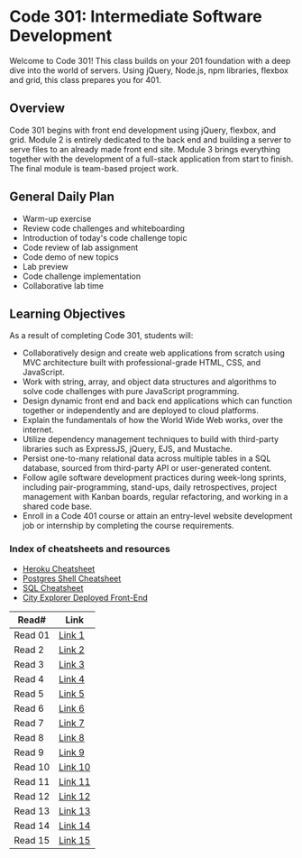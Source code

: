 # Code 301: Intermediate Software Development

Welcome to Code 301! This class builds on your 201 foundation with a deep dive into the world of servers. Using jQuery, Node.js, npm libraries, flexbox and grid, this class prepares you for 401.

## Overview

Code 301 begins with front end development using jQuery, flexbox, and grid. Module 2 is entirely dedicated to the back end and building a server to serve files to an already made front end site. Module 3 brings everything together with the development of a full-stack application from start to finish. The final module is team-based project work.

## General Daily Plan

- Warm-up exercise
- Review code challenges and whiteboarding
- Introduction of today's code challenge topic
- Code review of lab assignment
- Code demo of new topics
- Lab preview
- Code challenge implementation
- Collaborative lab time

## Learning Objectives

As a result of completing Code 301, students will:

- Collaboratively design and create web applications from scratch using MVC architecture built with professional-grade HTML, CSS, and JavaScript.
- Work with string, array, and object data structures and algorithms to solve code challenges with pure JavaScript programming.
- Design dynamic front end and back end applications which can function together or independently and are deployed to cloud platforms.
- Explain the fundamentals of how the World Wide Web works, over the internet.
- Utilize dependency management techniques to build with third-party libraries such as ExpressJS, jQuery, EJS, and Mustache.
- Persist one-to-many relational data across multiple tables in a SQL database, sourced from third-party API or user-generated content.
- Follow agile software development practices during week-long sprints, including pair-programming, stand-ups, daily retrospectives, project management with Kanban boards, regular refactoring, and working in a shared code base.
- Enroll in a Code 401 course or attain an entry-level website development job or internship by completing the course requirements.

### Index of cheatsheets and resources

- [Heroku Cheatsheet](/class-08/cheatsheets/heroku.md)
- [Postgres Shell Cheatsheet](/class-08/cheatsheets/postgres-shell.md)
- [SQL Cheatsheet](/class-08/sql.md)
- [City Explorer Deployed Front-End](https://codefellows.github.io/code-301-guide/curriculum/city-explorer-app/front-end/)

Read#  | Link
-----------|--------------
Read 01     | [Link 1](https://ahmadkheder.github.io/amman-301d5/reads/read01)
Read 2     | [Link 2](https://ahmadkheder.github.io/amman-301d5/reads/read02)
Read 3     | [Link 3](https://ahmadkheder.github.io/amman-301d5/reads/read03)
Read 4     | [Link 4](https://ahmadkheder.github.io/amman-301d5/reads/read04)
Read 5     | [Link 5](https://ahmadkheder.github.io/amman-301d5/reads/read05)
Read 6     | [Link 6](https://ahmadkheder.github.io/amman-301d5/reads/read06)
Read 7     | [Link 7](https://ahmadkheder.github.io/amman-301d5/reads/read07)
Read 8     | [Link 8](https://ahmadkheder.github.io/amman-301d5/reads/read08)
Read 9     | [Link 9](https://ahmadkheder.github.io/amman-301d5/reads/read09)
Read 10    | [Link 10](https://ahmadkheder.github.io/amman-301d5/reads/read10)
Read 11    | [Link 11](https://ahmadkheder.github.io/amman-301d5/reads/read11)
Read 12    | [Link 12](https://ahmadkheder.github.io/amman-301d5/reads/read12)
Read 13    | [Link 13](https://ahmadkheder.github.io/amman-301d5/reads/read13)
Read 14    | [Link 14](https://ahmadkheder.github.io/amman-301d5/reads/read14)
Read 15    | [Link 15](https://ahmadkheder.github.io/amman-301d5/reads/read15)
